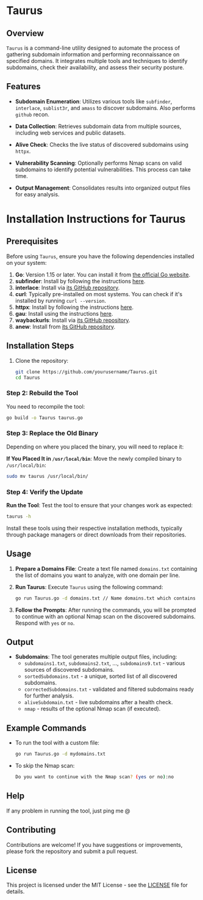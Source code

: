 # Taurus

## Overview

`Taurus` is a command-line utility designed to automate the process of gathering subdomain information and performing reconnaissance on specified domains. It integrates multiple tools and techniques to identify subdomains, check their availability, and assess their security posture.

## Features

- **Subdomain Enumeration**: Utilizes various tools like `subfinder`, `interlace`, `sublist3r`, and `amass` to discover subdomains. Also performs `github` recon.

- **Data Collection**: Retrieves subdomain data from multiple sources, including web services and public datasets.
- **Alive Check**: Checks the live status of discovered subdomains using `httpx`.
- **Vulnerability Scanning**: Optionally performs Nmap scans on valid subdomains to identify potential vulnerabilities. This process can take time.
- **Output Management**: Consolidates results into organized output files for easy analysis.

# Installation Instructions for Taurus

## Prerequisites

Before using `Taurus`, ensure you have the following dependencies installed on your system:

1. **Go**: Version 1.15 or later. You can install it from [the official Go website](https://golang.org/dl/).
2. **subfinder**: Install by following the instructions [here](https://github.com/projectdiscovery/subfinder#installation).
3. **interlace**: Install via [its GitHub repository](https://github.com/cgboal/Interlace#installation).
4. **curl**: Typically pre-installed on most systems. You can check if it's installed by running `curl --version`.
5. **httpx**: Install by following the instructions [here](https://github.com/projectdiscovery/httpx#installation).
6. **gau**: Install using the instructions [here](https://github.com/lc/gau#installation).
7. **waybackurls**: Install via [its GitHub repository](https://github.com/tomnomnom/waybackurls#installation).
8. **anew**: Install from [its GitHub repository](https://github.com/tj/anew#installation).

## Installation Steps

1. Clone the repository:

   ```bash
   git clone https://github.com/yourusername/Taurus.git
   cd Taurus

### Step 2: Rebuild the Tool

You need to recompile the tool:

```bash
go build -o Taurus taurus.go
```

### Step 3: Replace the Old Binary

Depending on where you placed the binary, you will need to replace it:

  **If You Placed It in `/usr/local/bin`**:
   Move the newly compiled binary to `/usr/local/bin`:

```bash
sudo mv taurus /usr/local/bin/
```

### Step 4: Verify the Update

 **Run the Tool**:
   Test the tool to ensure that your changes work as expected:

   ```bash
   taurus -h
   ```


Install these tools using their respective installation methods, typically through package managers or direct downloads from their repositories.

## Usage

1. **Prepare a Domains File**: Create a text file named `domains.txt` containing the list of domains you want to analyze, with one domain per line.

2. **Run Taurus**: Execute `Taurus` using the following command:

   ```bash
   go run Taurus.go -d domains.txt // Name domains.txt which contains your targeted domains.
   ```

3. **Follow the Prompts**: After running the commands, you will be prompted to continue with an optional Nmap scan on the discovered subdomains. Respond with `yes` or `no`.

## Output

- **Subdomains**: The tool generates multiple output files, including:
  - `subdomains1.txt`, `subdomains2.txt`, ..., `subdomains9.txt` - various sources of discovered subdomains.
  - `sortedSubdomains.txt` - a unique, sorted list of all discovered subdomains.
  - `correctedSubdomains.txt` - validated and filtered subdomains ready for further analysis.
  - `aliveSubdomain.txt` - live subdomains after a health check.
  - `nmap` - results of the optional Nmap scan (if executed).

## Example Commands

- To run the tool with a custom file:
  
  ```bash
  go run Taurus.go -d mydomains.txt
  ```

- To skip the Nmap scan:
  
  ```bash
  Do you want to continue with the Nmap scan? (yes or no):no
  ```

## Help

If any problem in running the tool, just ping me @

## Contributing

Contributions are welcome! If you have suggestions or improvements, please fork the repository and submit a pull request.

## License

This project is licensed under the MIT License - see the [LICENSE](LICENSE) file for details.
